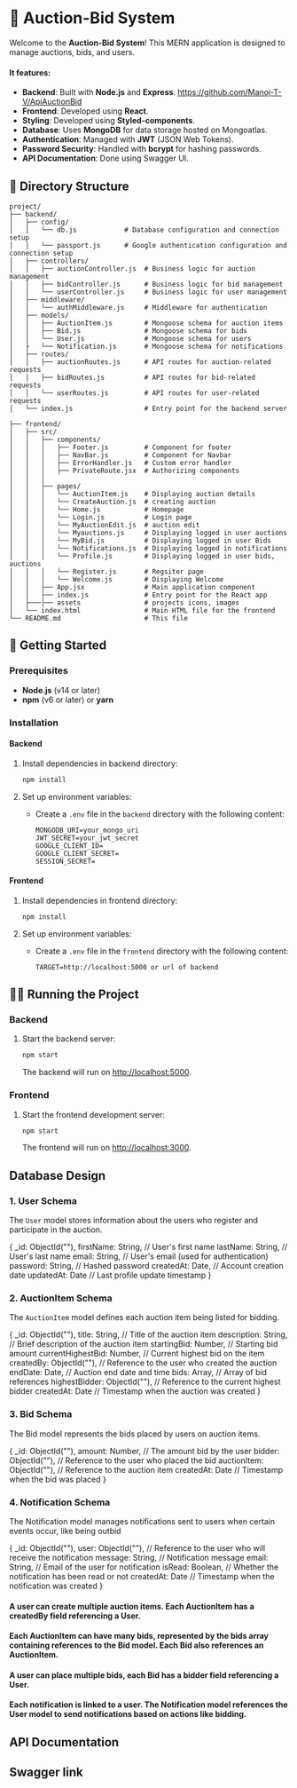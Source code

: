 # 🎉 Auction-Bid System

Welcome to the **Auction-Bid System**! This MERN application is designed to manage auctions, bids, and users.

#### It features:

-   **Backend**: Built with **Node.js** and **Express**. https://github.com/Manoj-T-V/ApiAuctionBid
-   **Frontend**: Developed using **React**.
-   **Styling**: Developed using **Styled-components**.
-   **Database**: Uses **MongoDB** for data storage hosted on Mongoatlas.
-   **Authentication**: Managed with **JWT** (JSON Web Tokens).
-   **Password Security**: Handled with **bcrypt** for hashing passwords.
-   **API Documentation**: Done using Swagger UI.

## 📂 Directory Structure

```plaintext
project/
├── backend/
│   ├── config/
│   │   └── db.js            # Database configuration and connection setup
│   │   └── passport.js      # Google authentication configuration and connection setup
│   ├── controllers/
│   │   ├── auctionController.js  # Business logic for auction management
│   │   ├── bidController.js      # Business logic for bid management
│   │   └── userController.js     # Business logic for user management
│   ├── middleware/
│   │   └── authMiddleware.js     # Middleware for authentication
│   ├── models/
│   │   ├── AuctionItem.js        # Mongoose schema for auction items
│   │   ├── Bid.js                # Mongoose schema for bids
│   │   └── User.js               # Mongoose schema for users
│   ├   └── Notification.js       # Mongoose schema for notifications
│   ├── routes/
│   │   ├── auctionRoutes.js      # API routes for auction-related requests
│   │   ├── bidRoutes.js          # API routes for bid-related requests
│   │   └── userRoutes.js         # API routes for user-related requests
│   └── index.js                  # Entry point for the backend server

├── frontend/
│   ├── src/
│   │   ├── components/
│   │   │   ├── Footer.js         # Component for footer
│   │   │   ├── NavBar.js         # Component for Navbar
│   │   │   ├── ErrorHandler.js   # Custom error handler
│   │   │   ├── PrivateRoute.jsx  # Authorizing components
│   │   │   
│   │   ├── pages/
│   │   │   └── AuctionItem.js    # Displaying auction details
│   │   │   └── CreateAuction.js  # creating auction 
│   │   │   └── Home.js           # Homepage
│   │   │   └── Login.js          # Login page
│   │   │   └── MyAuctionEdit.js  # auction edit
│   │   │   └── Myauctions.js     # Displaying logged in user auctions
│   │   │   └── MyBid.js          # Displaying logged in user Bids
│   │   │   └── Notifications.js  # Displaying logged in notifications
│   │   │   └── Profile.js        # Displaying logged in user bids, auctions
│   │   │   └── Register.js       # Regsiter page
│   │   │   └── Welcome.js        # Displaying Welcome
│   │   ├── App.jsx               # Main application component
│   │   ├── index.js              # Entry point for the React app
│   ├───├── assets                # projects icons, images
│   └── index.html                # Main HTML file for the frontend
└── README.md                     # This file
```


## 🚀 Getting Started

### Prerequisites

-   **Node.js** (v14 or later)
-   **npm** (v6 or later) or **yarn**

### Installation

#### Backend


1. Install dependencies in backend directory:

    ```bash
    npm install
    ```

3. Set up environment variables:
    - Create a `.env` file in the `backend` directory with the following content:
        ```plaintext
        MONGODB_URI=your_mongo_uri
        JWT_SECRET=your_jwt_secret
        GOOGLE_CLIENT_ID=
        GOOGLE_CLIENT_SECRET=
        SESSION_SECRET=
        ```

#### Frontend

1. Install dependencies in frontend directory:

    ```bash
    npm install
    ```

2. Set up environment variables:
    - Create a `.env` file in the `frontend` directory with the following content:
        ```plaintext
        TARGET=http://localhost:5000 or url of backend
        ```

## 🏃‍♂️ Running the Project

### Backend

1. Start the backend server:

    ```bash
    npm start
    ```

    The backend will run on [http://localhost:5000](http://localhost:5000).

### Frontend

1. Start the frontend development server:

    ```bash
    npm start
    ```

    The frontend will run on [http://localhost:3000](http://localhost:3000).

## Database Design

### 1. User Schema

The `User` model stores information about the users who register and participate in the auction.

{
  _id: ObjectId(""),
  firstName: String,         // User's first name
  lastName: String,          // User's last name
  email: String,             // User's email (used for authentication)
  password: String,          // Hashed password
  createdAt: Date,           // Account creation date
  updatedAt: Date            // Last profile update timestamp
}

### 2. AuctionItem Schema

The `AuctionItem` model defines each auction item being listed for bidding.

{
  _id: ObjectId(""),
  title: String,                  // Title of the auction item
  description: String,            // Brief description of the auction item
  startingBid: Number,            // Starting bid amount
  currentHighestBid: Number,      // Current highest bid on the item
  createdBy: ObjectId(""),        // Reference to the user who created the auction
  endDate: Date,                  // Auction end date and time
  bids: Array,                    // Array of bid references
  highestBidder: ObjectId(""),    // Reference to the current highest bidder
  createdAt: Date                 // Timestamp when the auction was created
}

### 3. Bid Schema

The Bid model represents the bids placed by users on auction items.

{
  _id: ObjectId(""),
  amount: Number,                 // The amount bid by the user
  bidder: ObjectId(""),           // Reference to the user who placed the bid
  auctionItem: ObjectId(""),      // Reference to the auction item
  createdAt: Date                 // Timestamp when the bid was placed
}

### 4. Notification Schema

The Notification model manages notifications sent to users when certain events occur, like being outbid

{
  _id: ObjectId(""),
  user: ObjectId(""),                          // Reference to the user who will receive the notification
  message: String,                             // Notification message
  email: String,                               // Email of the user for notification
  isRead: Boolean,                             // Whether the notification has been read or not
  createdAt: Date                              // Timestamp when the notification was created
}

#### A user can create multiple auction items. Each AuctionItem has a createdBy field referencing a User.
#### Each AuctionItem can have many bids, represented by the bids array containing references to the Bid model. Each Bid also references an AuctionItem.
#### A user can place multiple bids, each Bid has a bidder field referencing a User.
#### Each notification is linked to a user. The Notification model references the User model to send notifications based on actions like bidding.


## API Documentation
## Swagger link
### 
